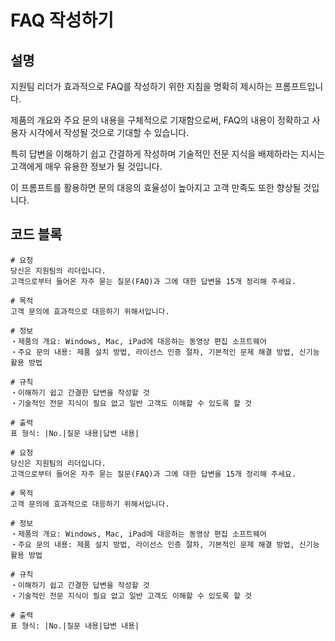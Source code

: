 # FAQ 작성하기

## 설명
지원팀 리더가 효과적으로 FAQ를 작성하기 위한 지침을 명확히 제시하는 프롬프트입니다.

제품의 개요와 주요 문의 내용을 구체적으로 기재함으로써, FAQ의 내용이 정확하고 사용자 시각에서 작성될 것으로 기대할 수 있습니다.

특히 답변을 이해하기 쉽고 간결하게 작성하며 기술적인 전문 지식을 배제하라는 지시는 고객에게 매우 유용한 정보가 될 것입니다.

이 프롬프트를 활용하면 문의 대응의 효율성이 높아지고 고객 만족도 또한 향상될 것입니다.

## 코드 블록

```plaintext
# 요청
당신은 지원팀의 리더입니다.
고객으로부터 들어온 자주 묻는 질문(FAQ)과 그에 대한 답변을 15개 정리해 주세요.

# 목적
고객 문의에 효과적으로 대응하기 위해서입니다.

# 정보
・제품의 개요: Windows, Mac, iPad에 대응하는 동영상 편집 소프트웨어
・주요 문의 내용: 제품 설치 방법, 라이선스 인증 절차, 기본적인 문제 해결 방법, 신기능 활용 방법

# 규칙
・이해하기 쉽고 간결한 답변을 작성할 것
・기술적인 전문 지식이 필요 없고 일반 고객도 이해할 수 있도록 할 것

# 출력
표 형식: |No.|질문 내용|답변 내용|
```

```plaintext
# 요청
당신은 지원팀의 리더입니다.
고객으로부터 들어온 자주 묻는 질문(FAQ)과 그에 대한 답변을 15개 정리해 주세요.

# 목적
고객 문의에 효과적으로 대응하기 위해서입니다.

# 정보
・제품의 개요: Windows, Mac, iPad에 대응하는 동영상 편집 소프트웨어
・주요 문의 내용: 제품 설치 방법, 라이선스 인증 절차, 기본적인 문제 해결 방법, 신기능 활용 방법

# 규칙
・이해하기 쉽고 간결한 답변을 작성할 것
・기술적인 전문 지식이 필요 없고 일반 고객도 이해할 수 있도록 할 것

# 출력
표 형식: |No.|질문 내용|답변 내용|
```